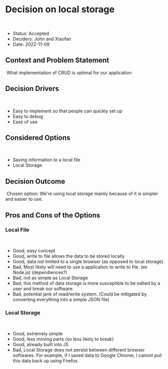# Decision on local storage
​
* Status: Accepted
* Deciders: John and Xiaofan <!-- optional -->
* Date: 2022-11-09 <!-- optional -->
​
## Context and Problem Statement
​
What implementation of CRUD is optimal for our application
​
## Decision Drivers <!-- optional -->
​
* Easy to implement so that people can quickly set up
* Easy to debug
* Ease of use
​
## Considered Options
​
* Saving information to a local file
* Local Storage
​
## Decision Outcome
​
Chosen option: We're using local storage mainly because of it is simpler and easier to use. 

## Pros and Cons of the Options <!-- optional -->
### Local File
​
* Good, easy concept
* Good, write to file allows the data to be stored locally
* Good, data not limited to a single browser (as opposed to local storage)
* Bad, Most likely will need to use a application to write to file. (ex Node.js) (dependiences?)
* Bad, not as simple as Local Storage
* Bad, this method of data storage is more susceptible to be edited by a user and break our software.
* Bad, potential jank of read/write system. (Could be mitigated by converting everything into a simple JSON file)
​
### Local Storage
​
* Good, extremely simple
* Good, less moving parts (so less likely to break)
* Good, already built into JS
* Bad, Local Storage does not persist between different browser softwares. For example, if I saved data to Google Chrome, I cannot pull this data back up using Firefox.

<!-- markdownlint-disable-file MD013 -->
